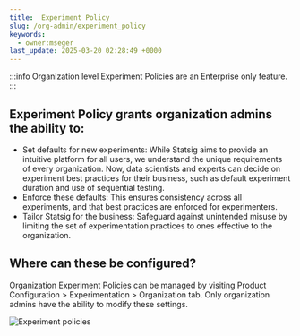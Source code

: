 ```yaml
---
title:  Experiment Policy
slug: /org-admin/experiment_policy
keywords:
  - owner:mseger
last_update: 2025-03-20 02:28:49 +0000
---
```


:::info
Organization level Experiment Policies are an Enterprise only feature.
:::

##  Experiment Policy grants organization admins the ability to:

* Set defaults for new experiments: While Statsig aims to provide an intuitive platform for all users, we understand the unique requirements of every organization. Now, data scientists and experts can decide on experiment best practices for their business, such as default experiment duration and use of sequential testing.
* Enforce these defaults: This ensures consistency across all experiments, and that best practices are enforced for experimenters.
* Tailor Statsig for the business: Safeguard against unintended misuse by limiting the set of experimentation practices to ones effective to the organization.

## Where can these be configured?

Organization Experiment Policies can be managed by visiting  Product Configuration > Experimentation > Organization tab. Only organization admins have the ability to modify these settings.

![Experiment policies](/img/organization_policies/experiments_policy_1.png)

